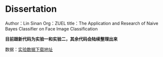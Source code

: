 # Dissertation
Author：Lin Sinan
Org：ZUEL
title：The Application and Research of Naive Bayes Classifier on Face Image Classification


**目前跟新代码为实验一和实验二，其余代码会陆续整理出来**


数据：[实验数据下载地址](https://pan.baidu.com/s/1jIdtkRc)

